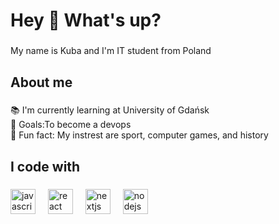 <h1 align="left">Hey 👋 What's up?</h1>

###

<p align="left">My name is Kuba and I'm IT student from Poland</p>

###

<h2 align="left">About me</h2>

###

<p align="left">📚 I'm currently learning at University of Gdańsk <br>🎯 Goals:To become a devops<br>🎲 Fun fact: My instrest are sport, computer games, and history</p>

###

<h2 align="left">I code with</h2>

###

<div align="left">
  <img src="https://cdn.jsdelivr.net/gh/devicons/devicon/icons/javascript/javascript-original.svg" height="40" alt="javascript logo"  />
  <img width="12" />
  <img src="https://cdn.jsdelivr.net/gh/devicons/devicon/icons/react/react-original.svg" height="40" alt="react logo"  />
  <img width="12" />
  <img src="https://cdn.jsdelivr.net/gh/devicons/devicon/icons/nextjs/nextjs-original.svg" height="40" alt="nextjs logo"  />
  <img width="12" />
  <img src="https://cdn.jsdelivr.net/gh/devicons/devicon/icons/nodejs/nodejs-original.svg" height="40" alt="nodejs logo"  />
  <img width="12" />
</div>


###
